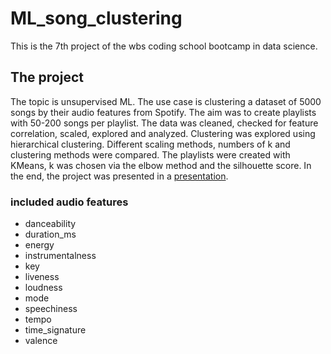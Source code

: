 # ML_song_clustering
This is the 7th project of the wbs coding school bootcamp in data science.

## The project
The topic is unsupervised ML. The use case is clustering a dataset of 5000 songs by their audio features from Spotify. The aim was to create playlists with 50-200 songs per playlist. The data was cleaned, checked for feature correlation, scaled, explored and analyzed. Clustering was explored using hierarchical clustering. Different scaling methods, numbers of k and clustering methods were compared. The playlists were created with KMeans, k was chosen via the elbow method and the silhouette score.
In the end, the project was presented in a [presentation](https://www.canva.com/design/DAFr-LwU_fo/a5MrLObZxHtS8LydSiKioQ/edit?utm_content=DAFr-LwU_fo&utm_campaign=designshare&utm_medium=link2&utm_source=sharebutton).

### included audio features
- danceability
- duration_ms
- energy
- instrumentalness
- key
- liveness
- loudness
- mode
- speechiness
- tempo
- time_signature
- valence
